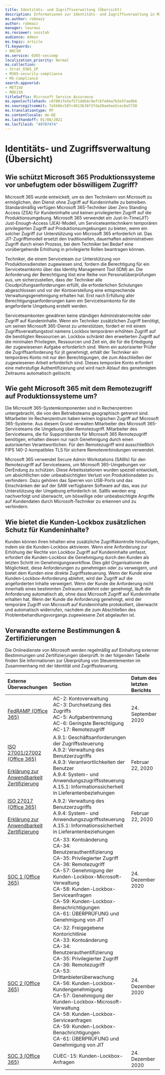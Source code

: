```yaml
---
title: Identitäts- und Zugriffsverwaltung (Übersicht)
description: Informationen zur Identitäts- und Zugriffsverwaltung in Microsoft 365
ms.author: robmazz
author: robmazz
manager: laurawi
ms.reviewer: sosstah
audience: Admin
ms.topic: article
f1.keywords:
- NOCSH
ms.service: O365-seccomp
localization_priority: Normal
ms.collection:
- Strat_O365_IP
- M365-security-compliance
- MS-Compliance
search.appverid:
- MET150
- MOE150
titleSuffix: Microsoft Service Assurance
ms.openlocfilehash: c07801fe5ef571ddb4c9efcbfe04a7b3e5faedb6
ms.sourcegitcommit: 7a5b6bc58fc4613b38f3fda20aebee5cec6a5730
ms.translationtype: MT
ms.contentlocale: de-DE
ms.lasthandoff: 01/08/2021
ms.locfileid: "49787474"
---
```

# <a name="identity-and-access-management-overview"></a>Identitäts- und Zugriffsverwaltung (Übersicht)

## <a name="how-does-microsoft-365-protect-production-systems-from-unauthorized-or-malicious-access"></a>Wie schützt Microsoft 365 Produktionssysteme vor unbefugtem oder böswilligem Zugriff?

Microsoft 365 wurde entwickelt, um es den Technikern von Microsoft zu ermöglichen, den Dienst ohne Zugriff auf Kundeninhalte zu betreiben. Standardmäßig verfügen Microsoft 365-Techniker über Zero Standing Access (ZSA) für Kundeninhalte und keinen privilegierten Zugriff auf die Produktionsumgebung. Microsoft 365 verwendet ein Just-In-Time(JIT) Just-Enough-Access (JEA)-Modell, um Serviceteamtechnikern temporären privilegierten Zugriff auf Produktionsumgebungen zu bieten, wenn ein solcher Zugriff zur Unterstützung von Microsoft 365 erforderlich ist. Das JIT-Zugriffsmodell ersetzt den traditionellen, dauerhaften administrativen Zugriff durch einen Prozess, bei dem Techniker bei Bedarf eine vorübergehende Erhöhung in privilegierte Rollen beantragen können.

Techniker, die einem Serviceteam zur Unterstützung von Produktionsdiensten zugewiesen sind, fordern die Berechtigung für ein Serviceteamkonto über das Identity Management Tool (IDM) an. Die Anforderung der Berechtigung löst eine Reihe von Personalüberprüfungen aus, um sicherzustellen, dass der Techniker alle Cloudprüfungsanforderungen erfüllt, die erforderlichen Schulungen abgeschlossen und vor der Kontoerstellung eine entsprechende Verwaltungsgenehmigung erhalten hat. Erst nach Erfüllung aller Berechtigungsanforderungen kann ein Serviceteamkonto für die angeforderte Umgebung erstellt werden.

Serviceteamkonten gewähren keine ständigen Administratorrechte oder Zugriff auf Kundeninhalte. Wenn ein Techniker zusätzlichen Zugriff benötigt, um seinen Microsoft 365-Dienst zu unterstützen, fordert er mit einem Zugriffsverwaltungstool namens Lockbox temporären erhöhten Zugriff auf die benötigten Ressourcen an. Lockbox schränkt den erweiterten Zugriff auf die minimalen Privilegien, Ressourcen und Zeit ein, die für die Erledigung der zugewiesenen Aufgabe erforderlich sind. Wenn ein autorisierter Prüfer die Zugriffsanforderung für jit genehmigt, erhält der Techniker ein temporäres Konto mit nur den Berechtigungen, die zum Abschließen der zugewiesenen Arbeit erforderlich sind. Dieses temporäre Konto erfordert eine mehrstufige Authentifizierung und wird nach Ablauf des genehmigten Zeitraums automatisch gelöscht.

## <a name="how-does-microsoft-365-handle-remote-access-to-production-systems"></a>Wie geht Microsoft 365 mit dem Remotezugriff auf Produktionssysteme um?

Die Microsoft 365-Systemkomponenten sind in Rechenzentren untergebracht, die von den Betriebsteams geographisch getrennt sind. Mitarbeiter im Rechenzentrum haben keinen logischen Zugriff auf Microsoft 365-Systeme. Aus diesem Grund verwalten Mitarbeiter des Microsoft 365-Serviceteams die Umgebung über Remotezugriff. Mitarbeiter des Serviceteams, die für Supportdienste für Microsoft 365 Remotezugriff benötigen, erhalten diesen nur nach Genehmigung durch einen autorisierten Verantwortlichen. Für den Remotezugriff wird ausschließlich FIPS 140-2-kompatibles TLS für sichere Remoteverbindungen verwendet.

Microsoft 365 verwendet Secure Admin Workstations (SAWs) für den Remotezugriff auf Serviceteams, um Microsoft 365-Umgebungen vor DerEndung zu schützen. Diese Arbeitsstationen wurden speziell entwickelt, um absichtlichen oder unbeabsichtigten Verlust von Produktionsdaten zu verhindern. Dazu gehören das Sperren von USB-Ports und das Einschränken der auf der SAW verfügbaren Software auf das, was zur Unterstützung der Umgebung erforderlich ist. SaWs werden eng nachverfolgt und überwacht, um böswillige oder unbeabsichtigte Angriffe auf Kundendaten durch Microsoft-Techniker zu erkennen und zu verhindern.

## <a name="how-does-customer-lockbox-add-additional-protection-for-customer-content"></a>Wie bietet die Kunden-Lockbox zusätzlichen Schutz für Kundeninhalte?

Kunden können ihren Inhalten eine zusätzliche Zugriffskontrolle hinzufügen, indem sie die Kunden-Lockbox aktivieren. Wenn eine Anforderung zur Erhöhung der Rechte von Lockbox Zugriff auf Kundeninhalte umfasst, erfordert die Kunden-Lockbox die Genehmigung durch den Kunden als letzten Schritt im Genehmigungsworkflow. Dies gibt Organisationen die Möglichkeit, diese Anforderungen zu genehmigen oder zu verweigern, und bietet dem Kunden eine direkte Zugriffssteuerung. Wenn der Kunde eine Kunden-Lockbox-Anforderung ablehnt, wird der Zugriff auf die angeforderten Inhalte verweigert. Wenn der Kunde die Anforderung nicht innerhalb eines bestimmten Zeitraums ablehnt oder genehmigt, läuft die Anforderung automatisch ab, ohne dass Microsoft Zugriff auf Kundeninhalte erhalten hat. Wenn der Kunde die Anforderung genehmigt, wird der temporäre Zugriff von Microsoft auf Kundeninhalte protokolliert, überwacht und automatisch widerrufen, nachdem die zum Abschließen des Problembehandlungsvorgangs zugewiesene Zeit abgelaufen ist.

## <a name="related-external-regulations--certifications"></a>Verwandte externe Bestimmungen & Zertifizierungen

Die Onlinedienste von Microsoft werden regelmäßig auf Einhaltung externer Bestimmungen und Zertifizierungen überprüft. In der folgenden Tabelle finden Sie Informationen zur Überprüfung von Steuerelementen im Zusammenhang mit der Identität und Zugriffssteuerung.

| **Externe Überwachungen** | **Section** | **Datum des letzten Berichts** |
|:--------------------|:------------|:-----------------------|
| [FedRAMP (Office 365)](https://compliance.microsoft.com/compliancemanager) | AC-2: Kontoverwaltung <br> AC-3: Durchsetzung des Zugriffs <br> AC-5: Aufgabentrennung <br> AC-6: Geringste Berechtigung <br> AC-17: Remotezugriff | 24. September 2020 |
| [ISO 27001/27002 (Office 365)](https://servicetrust.microsoft.com/ViewPage/MSComplianceGuideV3?command=Download&downloadType=Document&downloadId=d7864d4f-e053-4cc4-a964-fa526d07c3be&tab=7027ead0-3d6b-11e9-b9e1-290b1eb4cdeb&docTab=7027ead0-3d6b-11e9-b9e1-290b1eb4cdeb_ISO_Reports) <br><br> [Erklärung zur Anwendbarkeit](https://servicetrust.microsoft.com/ViewPage/MSComplianceGuide?command=Download&downloadType=Document&downloadId=8ee1e46b-2ada-4e7b-bb7d-4c55a8cb6fcd&docTab=4ce99610-c9c0-11e7-8c2c-f908a777fa4d_ISO_Reports) <br> [Zertifizierung](https://servicetrust.microsoft.com/ViewPage/MSComplianceGuideV3?command=Download&downloadType=Document&downloadId=1e84a14a-2468-45ac-9412-5e53250d57ec&tab=7027ead0-3d6b-11e9-b9e1-290b1eb4cdeb&docTab=7027ead0-3d6b-11e9-b9e1-290b1eb4cdeb_ISO_Reports) | A.9.1: Geschäftsanforderungen der Zugriffssteuerung <br> A.9.2: Verwaltung des Benutzerzugriffs <br> A.9.3: Verantwortlichkeiten der Benutzer <br> A.9.4: System- und Anwendungszugriffssteuerung <br> A.15.1: Informationssicherheit in Lieferantenbeziehungen | Februar 22, 2020 |
| [ISO 27017 (Office 365)](https://servicetrust.microsoft.com/ViewPage/MSComplianceGuideV3?command=Download&downloadType=Document&downloadId=d7864d4f-e053-4cc4-a964-fa526d07c3be&tab=7027ead0-3d6b-11e9-b9e1-290b1eb4cdeb&docTab=7027ead0-3d6b-11e9-b9e1-290b1eb4cdeb_ISO_Reports) <br><br> [Erklärung zur Anwendbarkeit](https://servicetrust.microsoft.com/ViewPage/MSComplianceGuide?command=Download&downloadType=Document&downloadId=8ee1e46b-2ada-4e7b-bb7d-4c55a8cb6fcd&docTab=4ce99610-c9c0-11e7-8c2c-f908a777fa4d_ISO_Reports) <br> [Zertifizierung](https://servicetrust.microsoft.com/ViewPage/MSComplianceGuideV3?command=Download&downloadType=Document&downloadId=70de0999-5451-43a3-9ef4-761e8fbfb1a3&tab=7027ead0-3d6b-11e9-b9e1-290b1eb4cdeb&docTab=7027ead0-3d6b-11e9-b9e1-290b1eb4cdeb_ISO_Reports) | A.9.2: Verwaltung des Benutzerzugriffs <br> A.9.4: System- und Anwendungszugriffssteuerung <br> A.15.1: Informationssicherheit in Lieferantenbeziehungen | Februar 22, 2020 |
| [SOC 1 (Office 365)](https://servicetrust.microsoft.com/ViewPage/MSComplianceGuideV3?command=Download&downloadType=Document&downloadId=90df3f9c-3aaf-4dbf-99d0-ca9f2991721b&tab=7027ead0-3d6b-11e9-b9e1-290b1eb4cdeb&docTab=7027ead0-3d6b-11e9-b9e1-290b1eb4cdeb_SOC_%2F_SSAE_16_Reports) | CA-33: Kontoänderung <br> CA-34: Benutzerauthentifizierung <br> CA-35: Privilegierter Zugriff <br> CA-36: Remotezugriff <br> CA-57: Genehmigung der Kunden-Lockbox-Microsoft-Verwaltung <br> CA-58: Kunden-Lockbox-Serviceanfragen <br> CA-59: Kunden-Lockbox-Benachrichtigungen <br> CA-61: ÜBERPRÜFUNG und Genehmigung von JIT | 24. Dezember 2020 |
| [SOC 2 (Office 365)](https://servicetrust.microsoft.com/ViewPage/MSComplianceGuideV3?command=Download&downloadType=Document&downloadId=a73c1738-7892-42b7-acd3-87b6371c53f6&tab=7027ead0-3d6b-11e9-b9e1-290b1eb4cdeb&docTab=7027ead0-3d6b-11e9-b9e1-290b1eb4cdeb_SOC_%2F_SSAE_16_Reports) | CA-32: Freigegebene Kontorichtlinie <br> CA-33: Kontoänderung <br> CA-34: Benutzerauthentifizierung <br> CA-35: Privilegierter Zugriff <br> CA-36: Remotezugriff <br> CA-53: Drittanbieterüberwachung <br> CA-56: Kunden-Lockbox-Kundengenehmigung <br> CA-57: Genehmigung der Kunden-Lockbox-Microsoft-Verwaltung <br> CA-58: Kunden-Lockbox-Serviceanfragen <br> CA-59: Kunden-Lockbox-Benachrichtigungen <br> CA-61: ÜBERPRÜFUNG und Genehmigung von JIT | 24. Dezember 2020 |
| [SOC 3 (Office 365)](https://servicetrust.microsoft.com/ViewPage/MSComplianceGuideV3?command=Download&downloadType=Document&downloadId=274054e5-4968-48d2-bf94-9a8eda5d7a93&tab=7027ead0-3d6b-11e9-b9e1-290b1eb4cdeb&docTab=7027ead0-3d6b-11e9-b9e1-290b1eb4cdeb_SOC_%2F_SSAE_16_Reports) | CUEC-15: Kunden-Lockbox-Anfragen | 24. Dezember 2020 |